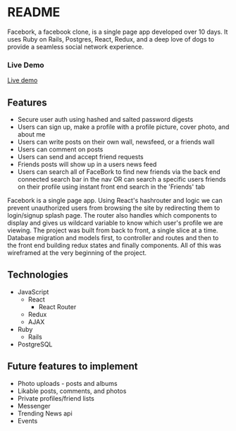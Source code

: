 # README

Facebork, a facebook clone, is a single page app developed over 10 days. It uses Ruby on Rails, Postgres, React, Redux, and a deep love of dogs to provide a seamless social network experience.


### Live Demo
[Live demo](http://thefacebork.herokuapp.com)

## Features

* Secure user auth using hashed and salted password digests
* Users can sign up, make a profile with a profile picture, cover photo, and about me
* Users can write posts on their own wall, newsfeed, or a friends wall
* Users can comment on posts
* Users can send and accept friend requests
* Friends posts will show up in a users news feed
* Users can search all of FaceBork to find new friends via the back end connected search bar in the nav OR can search a specific users friends on their profile using instant front end search in the 'Friends' tab

Facebork is a single page app. Using React's hashrouter and logic we can prevent unauthorized users from browsing the site by redirecting them to login/signup splash page. The router also handles which components to display and gives us wildcard variable to know which user's profile we are viewing. The project was built from back to front, a single slice at a time. Database migration and models first, to controller and routes and then to the front end building redux states and finally components. All of this was wireframed at the very beginning of the project.

## Technologies
* JavaScript
  * React
    * React Router
  * Redux
  * AJAX
* Ruby
  * Rails
* PostgreSQL

## Future features to implement
* Photo uploads - posts and albums
* Likable posts, comments, and photos
* Private profiles/friend lists
* Messenger
* Trending News api
* Events
